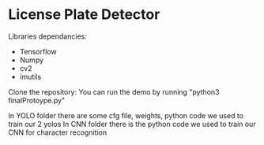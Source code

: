 # License Plate Detector

Libraries dependancies:
  <ul>
  <li>Tensorflow</li>
  <li>Numpy</li>
  <li>cv2</li>
  <li>imutils</li>
  </ul>
  
  Clone the repository:
    You can run the demo by running "python3 finalProtoype.py"
  
  In YOLO folder there are some cfg file, weights, python code we used to train our 2 yolos
  In CNN folder there is the python code we used to train our CNN for character recognition
    
